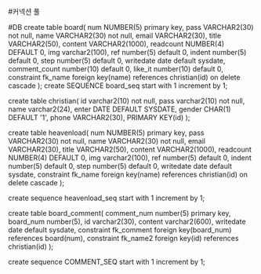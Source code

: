 
#커넥션 풀
<Resource name="jdbc/myoracle" auth="Container"
type="javax.sql.DataSource" driverClassName="oracle.jdbc.OracleDriver"
url="jdbc:oracle:thin:@127.0.0.1:1521:xe"
username="ezen" password="1234" maxTotal="20" maxIdle="10"
 maxWaitMillis="-1"/>
 
#DB
create table board( 
num NUMBER(5) primary key,
pass VARCHAR2(30) not null,
name VARCHAR2(30) not null,
email VARCHAR2(30),
title VARCHAR2(50),
content VARCHAR2(1000),
readcount NUMBER(4) DEFAULT 0,
img varchar2(100),
ref number(5) default 0,
indent number(5) default 0,
step number(5) default 0,
writedate date default sysdate,
comment_count number(10) default 0,
like_it number(10) default 0,
constraint fk_name foreign key(name) references christian(id) on delete cascade
);
create SEQUENCE board_seq start with 1 increment by 1;

create table christian(
id varchar2(10) not null,
pass varchar2(10) not null,
name varchar2(24),
enter DATE DEFAULT SYSDATE,
gender CHAR(1) DEFAULT '1',
phone VARCHAR2(30),
PRIMARY KEY(id)
);


create table heavenload( 
num NUMBER(5) primary key,
pass VARCHAR2(30) not null,
name VARCHAR2(30) not null,
email VARCHAR2(30),
title VARCHAR2(50),
content VARCHAR2(1000),
readcount NUMBER(4) DEFAULT 0,
img varchar2(100),
ref number(5) default 0,
indent number(5) default 0,
step number(5) default 0,
writedate date default sysdate,
constraint fk_name foreign key(name) references christian(id) on delete cascade
);

create sequence heavenload_seq start with 1 increment by 1;

create table board_comment(
comment_num number(5) primary key,
board_num number(5),
id varchar2(30),
content varchar2(600),
writedate date default sysdate,
constraint fk_comment foreign key(board_num) references board(num),
constraint fk_name2 foreign key(id) references christian(id)
);

create sequence COMMENT_SEQ start with 1 increment by 1;
